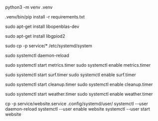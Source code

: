 python3 -m venv .venv

.venv/bin/pip install -r requirements.txt

sudo apt-get install libopenblas-dev

sudo apt-get install libgpiod2


sudo cp -p service/* /etc/systemd/system

sudo systemctl daemon-reload

sudo systemctl start metrics.timer
sudo systemctl enable metrics.timer

sudo systemctl start surf.timer
sudo systemctl enable surf.timer

sudo systemctl start cleanup.timer
sudo systemctl enable cleanup.timer

sudo systemctl start weather.timer
sudo systemctl enable weather.timer

cp -p service/website.service .config/systemd/user/
systemctl --user daemon-reload
systemctl --user enable website
systemctl --user start website
